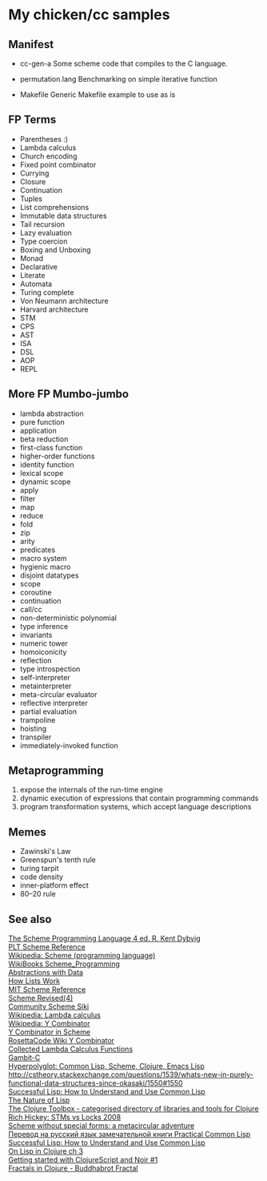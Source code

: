 My chicken/cc samples
=====================

Manifest
--------
* cc-gen-a
Some scheme code that compiles to the C language.

* permutation.lang
Benchmarking on simple iterative function

* Makefile
Generic Makefile example to use as is

FP Terms
--------
* Parentheses :)
* Lambda calculus
* Church encoding
* Fixed point combinator
* Currying
* Closure
* Continuation
* Tuples
* List comprehensions
* Immutable data structures
* Tail recursion
* Lazy evaluation
* Type coercion
* Boxing and Unboxing
* Monad
* Declarative
* Literate
* Automata
* Turing complete
* Von Neumann architecture
* Harvard architecture
* STM
* CPS
* AST
* ISA
* DSL
* AOP
* REPL

More FP Mumbo-jumbo
-------------------
* lambda abstraction
* pure function
* application
* beta reduction
* first-class function
* higher-order functions
* identity function
* lexical scope
* dynamic scope
* apply
* filter
* map
* reduce
* fold
* zip
* arity
* predicates
* macro system
* hygienic macro
* disjoint datatypes
* scope
* coroutine
* continuation
* call/cc
* non-deterministic polynomial
* type inference
* invariants
* numeric tower
* homoiconicity
* reflection
* type introspection
* self-interpreter
* metainterpreter
* meta-circular evaluator
* reflective interpreter
* partial evaluation
* trampoline
* hoisting
* transpiler
* immediately-invoked function

Metaprogramming
---------------
1. expose the internals of the run-time engine  
2. dynamic execution of expressions that contain programming commands  
3. program transformation systems, which accept language descriptions  

Memes
-----
* Zawinski's Law
* Greenspun's tenth rule
* turing tarpit
* code density
* inner-platform effect
* 80–20 rule

See also
--------
[The Scheme Programming Language 4 ed. R. Kent Dybvig](http://www.scheme.com/tspl4/)  
[PLT Scheme Reference](http://download.plt-scheme.org/doc/html/reference/pairs.html)  
[Wikipedia: Scheme (programming language)](http://en.wikipedia.org/wiki/Scheme_%28programming_language%29)  
[WikiBooks Scheme_Programming](http://en.wikibooks.org/wiki/Scheme_Programming)  
[Abstractions with Data](http://en.wikibooks.org/wiki/Scheme_Programming/Abstractions_with_Data)  
[How Lists Work](http://www.soe.ucsc.edu/classes/cmps112/Spring03/languages/scheme/SchemeTutorialB.html)  
[MIT Scheme Reference](http://www.cse.iitb.ac.in/~as/mit-scheme/scheme.html)  
[Scheme Revised(4)](http://www.cs.cmu.edu/afs/cs/project/ai-repository/ai/html/r4rs/r4rs_toc.html)  
[Community Scheme Siki](http://community.schemewiki.org/)  
[Wikipedia: Lambda calculus](http://en.wikipedia.org/wiki/Lambda_calculus)  
[Wikipedia: Y Combinator](http://en.wikipedia.org/wiki/Y_combinator)  
[Y Combinator in Scheme](http://www.ece.uc.edu/~franco/C511/html/Scheme/ycomb.html)  
[RosettaCode Wiki Y Combinator](http://rosettacode.org/wiki/Y_combinator)  
[Collected Lambda Calculus Functions](http://jwodder.freeshell.org/lambda.html)  
[Gambit-C](http://dynamo.iro.umontreal.ca/~gambit/wiki/index.php/Main_Page)  
[Hyperpolyglot: Common Lisp, Scheme, Clojure, Emacs Lisp](http://hyperpolyglot.org/lisp)  
http://cstheory.stackexchange.com/questions/1539/whats-new-in-purely-functional-data-structures-since-okasaki/1550#1550  
[Successful Lisp: How to Understand and Use Common Lisp](http://www.psg.com/~dlamkins/sl/)  
[The Nature of Lisp](http://www.defmacro.org/ramblings/lisp.html)  
[The Clojure Toolbox - categorised directory of libraries and tools for Clojure](http://www.clojure-toolbox.com/)  
[Rich Hickey: STMs vs Locks 2008](http://www.azulsystems.com/blog/cliff/2008-05-27-clojure-stms-vs-locks)  
[Scheme without special forms: a metacircular adventure](http://mainisusuallyafunction.blogspot.com/2012/04/scheme-without-special-forms.html)  
[Перевод на русский язык замечательной книги Practical Common Lisp](http://lisper.ru/pcl/)  
[Successful Lisp: How to Understand and Use Common Lisp](http://psg.com/~dlamkins/sl/contents.html)  
[On Lisp in Clojure ch 3 ](http://onbeyondlambda.blogspot.com/2012/03/on-lisp-in-clojure-ch-3.html)  
[Getting started with ClojureScript and Noir #1](http://djhworld.github.com/2012/02/12/getting-started-with-clojurescript-and-noir.html)  
[Fractals in Clojure - Buddhabrot Fractal](http://nakkaya.com/2009/10/04/fractals-in-clojure-buddhabrot-fractal/)  

